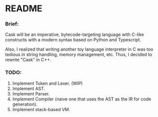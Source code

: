# README

### Brief:
Cask will be an imperative, bytecode-targeting language with C-like constructs with a modern syntax based on Python and Typescript.

Also, I realized that writing another toy language interpreter in C was too tedious in string handling, memory management, etc. Thus, I decided to rewrite "Cask" in C++. 

### TODO:
 1. Implement Token and Lexer. (WIP)
 2. Implement AST.
 3. Implement Parser.
 4. Implement Compiler (naive one that uses the AST as the IR for code generation).
 5. Implement stack-based VM.

